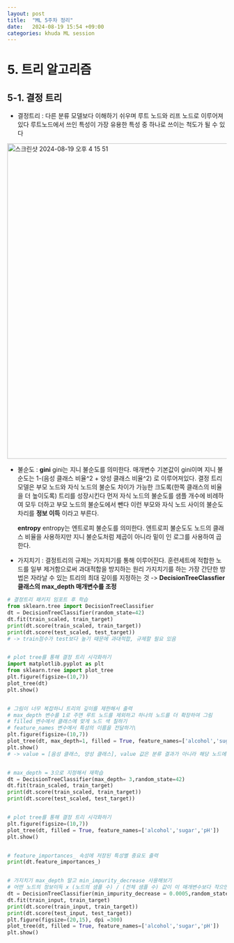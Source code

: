 ```yaml
---
layout: post
title:  "ML 5주차 정리"
date:   2024-08-19 15:54 +09:00
categories: khuda ML session
---
```


# 5. 트리 알고리즘
## 5-1. 결정 트리
* 결정트리 :
  다른 분류 모델보다 이해하기 쉬우며 루트 노드와 리프 노드로 이루어져있다
  루트노드에서 쓰인 특성이 가장 유용한 특성 중 하나로 쓰이는 척도가 될 수 있다

    
<img width="723" alt="스크린샷 2024-08-19 오후 4 15 51" src="https://github.com/user-attachments/assets/169366b5-fb7b-4db1-b5c4-209c9f000baa">

    
* 불순도 :
  **gini**
  gini는 지니 불순도를 의미한다. 매개변수 기본값이 gini이며 지니 불순도는 1-(음성 클래스 비율^2 + 양성 클래스 비율^2) 로 이루어져있다.
  결정 트리 모델은 부모 노드와 자식 노드의 불순도 차이가 가능한 크도록(한쪽 클래스의 비율을 더 높이도록) 트리를 성장시킨다
  먼저 자식 노드의 불순도를 샘플 개수에 비례하여 모두 더하고 부모 노드의 불순도에서 뺀다
  이런 부모와 자식 노드 사이의 불순도 차리를 **정보 이득** 이라고 부른다.

  **entropy**
  entropy는 엔트로피 불순도를 의미한다. 엔트로피 불순도도 노드의 클래스 비율을 사용하지만 지니 불순도처럼 제곱이 아니라 밑이 인 로그를 사용하여 곱한다.


* 가지치기 :
  결정트리의 규제는 가지치기를 통해 이루어진다. 훈련세트에 적합한 노드를 일부 제거함으로써 과대적합을 방지하는 원리
  가지치기를 하는 가장 간단한 방법은 자라날 수 있는 트리의 최대 깊이를 지정하는 것 -> **DecisionTreeClassfier 클래스의 max_depth 매개변수를 조정**


```python
# 결정트리 패키지 임포트 후 학습
from sklearn.tree import DecisionTreeClassifier
dt = DecisionTreeClassifier(random_state=42)
dt.fit(train_scaled, train_target)
print(dt.score(train_scaled, train_target))
print(dt.score(test_scaled, test_target))
# -> train점수가 test보다 높기 때문에 과대적합, 규제할 필요 있음


# plot tree를 통해 결정 트리 시각화하기
import matplotlib.pyplot as plt
from sklearn.tree import plot_tree
plt.figure(figsize=(10,7))
plot_tree(dt)
plt.show()


# 그림이 너무 복잡하니 트리의 깊이를 제한해서 출력
# max_depth 변수를 1로 주면 루트 노드를 제외하고 하나의 노드를 더 확장하여 그림
# filled 변수에서 클래스에 맞게 노드 색 칠하기
# feature_names 변수에서 특성의 이름을 전달하기\
plt.figure(figsize=(10,7))
plot_tree(dt, max_depth=1, filled = True, feature_names=['alcohol','sugar','pH'])
plt.show()
# -> value = [음성 클래스, 양성 클래스], value 값은 분류 결과가 아니라 해당 노드에서 가지는 양음성 클래스 데이터의 개수일뿐


# max_depth = 3으로 지정해서 재학습
dt = DecisionTreeClassifier(max_depth= 3,random_state=42)
dt.fit(train_scaled, train_target)
print(dt.score(train_scaled, train_target))
print(dt.score(test_scaled, test_target))


# plot tree를 통해 결정 트리 시각화하기
plt.figure(figsize=(10,7))
plot_tree(dt, filled = True, feature_names=['alcohol','sugar','pH'])
plt.show() 


# feature_importances_ 속성에 저장된 특성별 중요도 출력
print(dt.feature_importances_)


# 가지치기 max_depth 말고 min_impurity_decrease 사용해보기
# 어떤 노드의 정보이득 x (노드의 샘플 수) / (전체 샘플 수) 값이 이 매개변수보다 작으면 더이상 분할하지 않음
dt = DecisionTreeClassifier(min_impurity_decrease = 0.0005,random_state=42)
dt.fit(train_input, train_target)
print(dt.score(train_input, train_target))
print(dt.score(test_input, test_target))
plt.figure(figsize=(20,15), dpi =300)
plot_tree(dt, filled = True, feature_names=['alcohol','sugar','pH'])
plt.show() 

```

